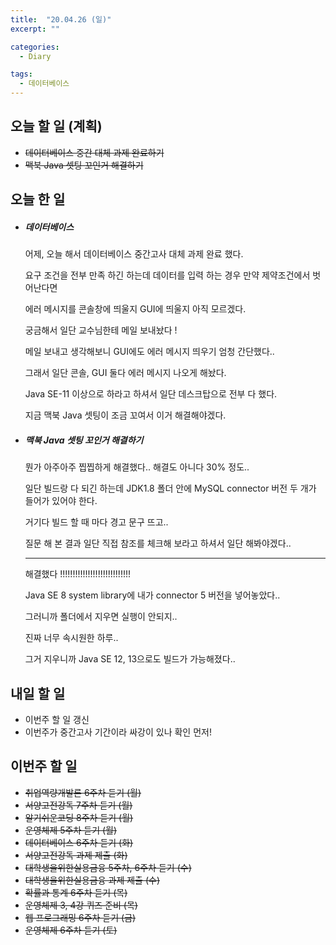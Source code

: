 ```yaml
---
title:  "20.04.26 (일)"
excerpt: ""

categories:
  - Diary

tags:
  - 데이터베이스
---
```


## 오늘 할 일 (계획)

- ~~데이터베이스 중간 대체 과제 완료하기~~
- ~~맥북 Java 셋팅 꼬인거 해결하기~~


## 오늘 한 일

- ##### 데이터베이스

  어제, 오늘 해서 데이터베이스 중간고사 대체 과제 완료 했다.

  요구 조건을 전부 만족 하긴 하는데 데이터를 입력 하는 경우 만약 제약조건에서 벗어난다면

  에러 메시지를 콘솔창에 띄울지 GUI에 띄울지 아직 모르겠다.

  궁금해서 일단 교수님한테 메일 보내놨다 !

  메일 보내고 생각해보니 GUI에도 에러 메시지 띄우기 엄청 간단했다..

  그래서 일단 콘솔, GUI 둘다 에러 메시지 나오게 해놨다.

  Java SE-11 이상으로 하라고 하셔서 일단 데스크탑으로 전부 다 했다.

  지금 맥북 Java 셋팅이 조금 꼬여서 이거 해결해야겠다.
  
- ##### 맥북 Java 셋팅 꼬인거 해결하기

  뭔가 아주아주 찝찝하게 해결했다.. 해결도 아니다 30% 정도..

  일단 빌드랑 다 되긴 하는데 JDK1.8 폴더 안에 MySQL connector 버전 두 개가 들어가 있어야 한다.

  거기다 빌드 할 때 마다 경고 문구 뜨고..

  질문 해 본 결과 일단 직접 참조를 체크해 보라고 하셔서 일단 해봐야겠다..
  
  ---
  
  해결했다 !!!!!!!!!!!!!!!!!!!!!!!!!!!!
  
  Java SE 8 system library에 내가 connector 5 버전을 넣어놓았다..
  
  그러니까 폴더에서 지우면 실행이 안되지..
  
  진짜 너무 속시원한 하루..
  
  그거 지우니까 Java SE 12, 13으로도 빌드가 가능해졌다..
  
  

## 내일 할 일

- 이번주 할 일 갱신
- 이번주가 중간고사 기간이라 싸강이 있나 확인 먼저!


## 이번주 할 일

- ~~취업역량개발론 6주차 듣기 (월)~~
- ~~서양고전강독 7주차 듣기 (월)~~
- ~~알기쉬운코딩 8주차 듣기 (월)~~
- ~~운영체제 5주차 듣기 (월)~~
- ~~데이터베이스 6주차 듣기 (화)~~
- ~~서양고전강독 과제 제출 (화)~~
- ~~대학생을위한실용금융 5주차, 6주차 듣기 (수)~~
- ~~대학생을위한실용금융 과제 제출 (수)~~
- ~~확률과 통계 6주차 듣기 (목)~~
- ~~운영체제 3, 4강 퀴즈 준비 (목)~~
- ~~웹 프로그래밍 6주차 듣기 (금)~~
- ~~운영체제 6주차 듣기 (토)~~